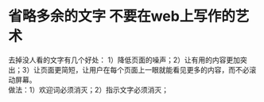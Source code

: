 # 省略多余的文字 不要在web上写作的艺术

去掉没人看的文字有几个好处：
1）降低页面的噪声；2）让有用的内容更加突出；3）让页面更简短，让用户在每个页面上一眼就能看见更多的内容，而不必滚动屏幕。<br/>
做法：1）欢迎词必须消灭；2）指示文字必须消灭；